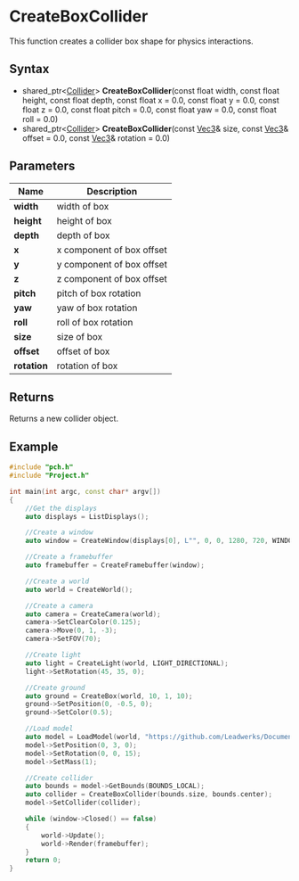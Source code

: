 # CreateBoxCollider #
This function creates a collider box shape for physics interactions.

## Syntax ##
- shared_ptr<[Collider](CPP_Collision.md)> **CreateBoxCollider**(const float width, const float height, const float depth, const float x = 0.0, const float y = 0.0, const float z = 0.0, const float pitch = 0.0, const float yaw = 0.0, const float roll = 0.0)
- shared_ptr<[Collider](CPP_Collision.md)> **CreateBoxCollider**(const [Vec3](CPP_Vec3.md)& size, const [Vec3](CPP_Vec3.md)& offset = 0.0, const [Vec3](CPP_Vec3.md)& rotation = 0.0)

## Parameters ##
| Name | Description |
|---|----|
|**width**|width of box|
|**height**|height of box|
|**depth**|depth of box|
|**x**|x component of box offset|
|**y**|y component of box offset|
|**z**|z component of box offset|
|**pitch**|pitch of box rotation|
|**yaw**|yaw of box rotation|
|**roll**|roll of box rotation|
|**size**|size of box|
|**offset**|offset of box|
|**rotation**|rotation of box|

## Returns ##
Returns a new collider object.

## Example ##
```c++
#include "pch.h"
#include "Project.h"

int main(int argc, const char* argv[])
{
    //Get the displays
    auto displays = ListDisplays();

    //Create a window
    auto window = CreateWindow(displays[0], L"", 0, 0, 1280, 720, WINDOW_CENTER | WINDOW_TITLEBAR);

    //Create a framebuffer
    auto framebuffer = CreateFramebuffer(window);

    //Create a world
    auto world = CreateWorld();

    //Create a camera
    auto camera = CreateCamera(world);
    camera->SetClearColor(0.125);
    camera->Move(0, 1, -3);
    camera->SetFOV(70);

    //Create light
    auto light = CreateLight(world, LIGHT_DIRECTIONAL);
    light->SetRotation(45, 35, 0);

    //Create ground
    auto ground = CreateBox(world, 10, 1, 10);
    ground->SetPosition(0, -0.5, 0);
    ground->SetColor(0.5);

    //Load model
    auto model = LoadModel(world, "https://github.com/Leadwerks/Documentation/raw/master/Assets/Models/Containers/crate01.glb");
    model->SetPosition(0, 3, 0);
    model->SetRotation(0, 0, 15);
    model->SetMass(1);

    //Create collider
    auto bounds = model->GetBounds(BOUNDS_LOCAL);
    auto collider = CreateBoxCollider(bounds.size, bounds.center);
    model->SetCollider(collider);

    while (window->Closed() == false)
    {
        world->Update();
        world->Render(framebuffer);
    }
    return 0;
}
```
